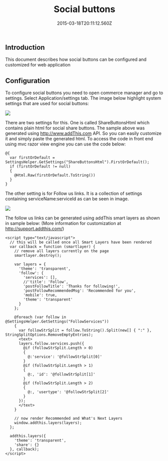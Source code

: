 ﻿---
title: Social buttons
description: Social buttons
layout: docs
date: 2015-03-18T20:11:12.560Z
priority: 8
---
## Introduction

This document describes how social buttons can be configured and customized for web application

## Configuration

To configure social buttons you need to open commerce manager and go to settings. Select Application/settings tab. The image below highlight system settings that are used for social buttons:

<img src="../../../../assets/images/settings.png" />

There are two settings for this. One is called ShareButtonsHtml which contains plain html for social share buttons. The sample above was generated using http://www.addThis.com API. So you can easily customize it and simply paste the generated html. To access the code in front end using mvc razor view engine you can use the code below:

```
@{
  var firstOrDefault = SettingsHelper.GetSettings("ShareButtonsHtml").FirstOrDefault();
  if (firstOrDefault != null)
  {
    @Html.Raw(firstOrDefault.ToString())
  }
}
```

The other setting is for Follow us links. It is a collection of settings containing serviceName:serviceId as can be seen in image.

<img src="../../../../assets/images/FollowLinks.png" />

The follow us links can be generated using addThis smart layers as shown in sample below: (More information for customization at <a href="http://support.addthis.com/" rel="nofollow">http://support.addthis.com/</a>)

```
<script type="text/javascript">
  // this will be called once all Smart Layers have been rendered
  var callback = function (smartlayer) {
    // remove all layers currently on the page
    smartlayer.destroy();

    var layers = {
      'theme': 'transparent',
      'follow': {
        'services': [],
        //'title': 'Follow',
        'postFollowTitle': 'Thanks for following!',
        'postFollowRecommendedMsg': 'Recommended for you',
        'mobile': true,
        'theme': 'transparent'
      }
    };
 
    @foreach (var follow in @SettingsHelper.GetSettings("FollowServices"))
    {
      var followStrSplit = follow.ToString().Split(new[] { ":" }, StringSplitOptions.RemoveEmptyEntries);
      <text>
      layers.follow.services.push({
        @if (followStrSplit.Length > 0)
        {
          @:'service': '@followStrSplit[0]'
        }
        @if (followStrSplit.Length > 1)
        {
          @:, 'id': '@followStrSplit[1]'
        }
        @if (followStrSplit.Length > 2)
        {
          @:, 'usertype': '@followStrSplit[2]'
        }
      });
      </text>
    }
             
    // now render Recommended and What's Next Layers
    window.addthis.layers(layers);
  };

  addthis.layers({
    'theme': 'transparent',
    'share': {}
  }, callback);
</script>
```
